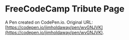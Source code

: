 # FreeCodeCamp Tribute Page

A Pen created on CodePen.io. Original URL: [https://codepen.io/jimholdaway/pen/wvGNJVK](https://codepen.io/jimholdaway/pen/wvGNJVK).


